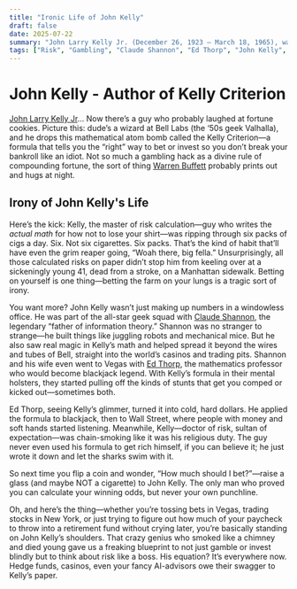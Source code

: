 ```yaml
---
title: "Ironic Life of John Kelly"
draft: false
date: 2025-07-22
summary: "John Larry Kelly Jr. (December 26, 1923 – March 18, 1965), was an American scientist who worked at Bell Labs. From a system he'd developed to analyze information transmitted over networks, he created the Kelly Criterion, a formula that predicts the best way to bet or invest money. He was also a pioneer in the field of computer science and artificial intelligence."
tags: ["Risk", "Gambling", "Claude Shannon", "Ed Thorp", "John Kelly", "Kelly Criterion", "Statistics", "Mathematics", "AI"]
---
```


# John Kelly - Author of Kelly Criterion

[John Larry Kelly Jr](https://en.wikipedia.org/wiki/John_F._Kelly)... Now there’s a guy who probably laughed at fortune cookies. Picture this: dude’s a wizard at Bell Labs (the ‘50s geek Valhalla), and he drops this mathematical atom bomb called the Kelly Criterion—a formula that tells you the “right” way to bet or invest so you don’t break your bankroll like an idiot. Not so much a gambling hack as a divine rule of compounding fortune, the sort of thing [Warren Buffett](https://en.wikipedia.org/wiki/Warren_Buffett) probably prints out and hugs at night.


## Irony of John Kelly's Life

Here’s the kick: Kelly, the master of risk calculation—guy who writes the *actual math* for how not to lose your shirt—was ripping through six packs of cigs a day. Six. Not six cigarettes. Six packs. That’s the kind of habit that’ll have even the grim reaper going, “Woah there, big fella.” Unsurprisingly, all those calculated risks on paper didn’t stop him from keeling over at a sickeningly young 41, dead from a stroke, on a Manhattan sidewalk. Betting on yourself is one thing—betting the farm on your lungs is a tragic sort of irony.


You want more? John Kelly wasn’t just making up numbers in a windowless office. He was part of the all-star geek squad with [Claude Shannon](https://en.wikipedia.org/wiki/Claude_Shannon), the legendary “father of information theory.” Shannon was no stranger to strange—he built things like juggling robots and mechanical mice. But he also saw real magic in Kelly’s math and helped spread it beyond the wires and tubes of Bell, straight into the world’s casinos and trading pits. Shannon and his wife even went to Vegas with [Ed Thorp](https://en.wikipedia.org/wiki/Edward_O._Thorp), the mathematics professor who would become blackjack legend. With Kelly’s formula in their mental holsters, they started pulling off the kinds of stunts that get you comped or kicked out—sometimes both.


Ed Thorp, seeing Kelly’s glimmer, turned it into cold, hard dollars. He applied the formula to blackjack, then to Wall Street, where people with money and soft hands started listening. Meanwhile, Kelly—doctor of risk, sultan of expectation—was chain-smoking like it was his religious duty. The guy never even used his formula to get rich himself, if you can believe it; he just wrote it down and let the sharks swim with it.


So next time you flip a coin and wonder, “How much should I bet?”—raise a glass (and maybe NOT a cigarette) to John Kelly. The only man who proved you can calculate your winning odds, but never your own punchline.


Oh, and here’s the thing—whether you’re tossing bets in Vegas, trading stocks in New York, or just trying to figure out how much of your paycheck to throw into a retirement fund without crying later, you’re basically standing on John Kelly’s shoulders. That crazy genius who smoked like a chimney and died young gave us a freaking blueprint to not just gamble or invest blindly but to think about risk like a boss. His equation? It’s everywhere now. Hedge funds, casinos, even your fancy AI-advisors owe their swagger to Kelly’s paper.
